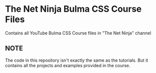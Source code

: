 # The Net Ninja Bulma CSS Course Files

Contains all YouTube Bulma CSS Course files in "The Net Ninja" channel

## NOTE

The code in this repository isn't exactly the same as the tutorials. But it contains all the projects and examples provided in the course.
